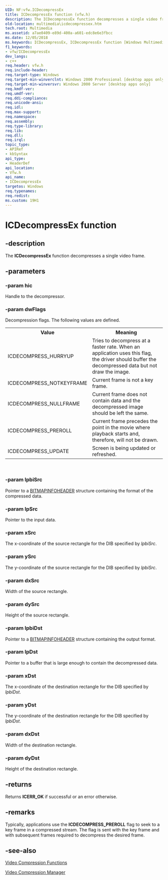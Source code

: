 ```yaml
---
UID: NF:vfw.ICDecompressEx
title: ICDecompressEx function (vfw.h)
description: The ICDecompressEx function decompresses a single video frame.
old-location: multimedia\icdecompressex.htm
tech.root: Multimedia
ms.assetid: a7ae0409-e89d-400a-a601-edc8e6e3fbcc
ms.date: 12/05/2018
ms.keywords: ICDecompressEx, ICDecompressEx function [Windows Multimedia], _win32_ICDecompressEx, multimedia.icdecompressex, vfw/ICDecompressEx
f1_keywords:
- vfw/ICDecompressEx
dev_langs:
- c++
req.header: vfw.h
req.include-header: 
req.target-type: Windows
req.target-min-winverclnt: Windows 2000 Professional [desktop apps only]
req.target-min-winversvr: Windows 2000 Server [desktop apps only]
req.kmdf-ver: 
req.umdf-ver: 
req.ddi-compliance: 
req.unicode-ansi: 
req.idl: 
req.max-support: 
req.namespace: 
req.assembly: 
req.type-library: 
req.lib: 
req.dll: 
req.irql: 
topic_type:
- APIRef
- kbSyntax
api_type:
- HeaderDef
api_location:
- Vfw.h
api_name:
- ICDecompressEx
targetos: Windows
req.typenames: 
req.redist: 
ms.custom: 19H1
---
```


# ICDecompressEx function


## -description



The <b>ICDecompressEx</b> function decompresses a single video frame.




## -parameters




### -param hic

Handle to the decompressor.


### -param dwFlags

Decompression flags. The following values are defined.

<table>
<tr>
<th>Value
                </th>
<th>Meaning
                </th>
</tr>
<tr>
<td>ICDECOMPRESS_HURRYUP</td>
<td>Tries to decompress at a faster rate. When an application uses this flag, the driver should buffer the decompressed data but not draw the image.</td>
</tr>
<tr>
<td>ICDECOMPRESS_NOTKEYFRAME</td>
<td>Current frame is not a key frame.</td>
</tr>
<tr>
<td>ICDECOMPRESS_NULLFRAME</td>
<td>Current frame does not contain data and the decompressed image should be left the same.</td>
</tr>
<tr>
<td>ICDECOMPRESS_PREROLL</td>
<td>Current frame precedes the point in the movie where playback starts and, therefore, will not be drawn.</td>
</tr>
<tr>
<td>ICDECOMPRESS_UPDATE</td>
<td>Screen is being updated or refreshed.</td>
</tr>
</table>
 


### -param lpbiSrc

Pointer to a <a href="https://docs.microsoft.com/windows/desktop/api/wingdi/ns-wingdi-bitmapinfoheader">BITMAPINFOHEADER</a> structure containing the format of the compressed data.
          


### -param lpSrc

Pointer to the input data.
          


### -param xSrc

The x-coordinate of the source rectangle for the DIB specified by <i>lpbiSrc</i>.
          


### -param ySrc

The y-coordinate of the source rectangle for the DIB specified by <i>lpbiSrc</i>.
          


### -param dxSrc

Width of the source rectangle.
          


### -param dySrc

Height of the source rectangle.
          


### -param lpbiDst

Pointer to a <a href="https://docs.microsoft.com/windows/desktop/api/wingdi/ns-wingdi-bitmapinfoheader">BITMAPINFOHEADER</a> structure containing the output format.
          


### -param lpDst

Pointer to a buffer that is large enough to contain the decompressed data.
          


### -param xDst

The x-coordinate of the destination rectangle for the DIB specified by <i>lpbiDst</i>.
          


### -param yDst

The y-coordinate of the destination rectangle for the DIB specified by <i>lpbiDst</i>.
          


### -param dxDst

Width of the destination rectangle.
          


### -param dyDst

Height of the destination rectangle.
          


## -returns



Returns <b>ICERR_OK</b> if successful or an error otherwise.
          




## -remarks



Typically, applications use the <b>ICDECOMPRESS_PREROLL</b> flag to seek to a key frame in a compressed stream. The flag is sent with the key frame and with subsequent frames required to decompress the desired frame.




## -see-also




<a href="https://docs.microsoft.com/windows/desktop/Multimedia/video-compression-functions">Video Compression Functions</a>



<a href="https://docs.microsoft.com/windows/desktop/Multimedia/video-compression-manager">Video Compression Manager</a>
 

 

